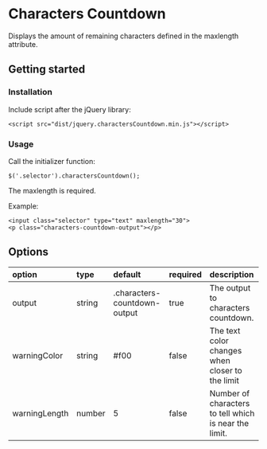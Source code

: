 # Characters Countdown
Displays the amount of remaining characters defined in the maxlength attribute.

## Getting started
### Installation
Include script after the jQuery library:

    <script src="dist/jquery.charactersCountdown.min.js"></script>

### Usage
Call the initializer function:

    $('.selector').charactersCountdown();

The maxlength is required.

Example:

    <input class="selector" type="text" maxlength="30">
    <p class="characters-countdown-output"></p>

## Options

<table width="100%">
    <thead align="left">
        <tr>
            <th>option</th>
            <th>type</th>
            <th>default</th>
            <th>required</th>
            <th>description</th>
        </tr>
    </thead>
    <tbody>
        <tr>
            <td>output</td>
            <td>string</td>
            <td>.characters-countdown-output</td>
            <td>true</td>
            <td>The output to characters countdown.</td>
        </tr>
        <tr>
            <td>warningColor</td>
            <td>string</td>
            <td>#f00</td>
            <td>false</td>
            <td>The text color changes when closer to the limit</td>
        </tr>
        <tr>
            <td>warningLength</td>
            <td>number</td>
            <td>5</td>
            <td>false</td>
            <td>Number of characters to tell which is near the limit.</td>
        </tr>
    </tbody>
</table>